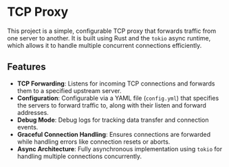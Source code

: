 # TCP Proxy

This project is a simple, configurable TCP proxy that forwards traffic from one server to another. It is built using Rust and the `tokio` async runtime, which allows it to handle multiple concurrent connections efficiently.

## Features

- **TCP Forwarding**: Listens for incoming TCP connections and forwards them to a specified upstream server.
- **Configuration**: Configurable via a YAML file (`config.yml`) that specifies the servers to forward traffic to, along with their listen and forward addresses.
- **Debug Mode**: Debug logs for tracking data transfer and connection events.
- **Graceful Connection Handling**: Ensures connections are forwarded while handling errors like connection resets or aborts.
- **Async Architecture**: Fully asynchronous implementation using `tokio` for handling multiple connections concurrently.
